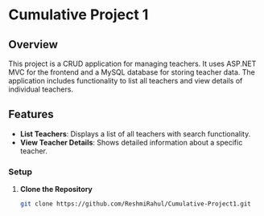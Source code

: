 # Cumulative Project 1

## Overview

This project is a CRUD application for managing teachers. It uses ASP.NET MVC for the frontend and a MySQL database for storing teacher data. 
The application includes functionality to list all teachers and view details of individual teachers.

## Features

- **List Teachers**: Displays a list of all teachers with search functionality.
- **View Teacher Details**: Shows detailed information about a specific teacher.


### Setup

1. **Clone the Repository**
   ```bash
   git clone https://github.com/ReshmiRahul/Cumulative-Project1.git
